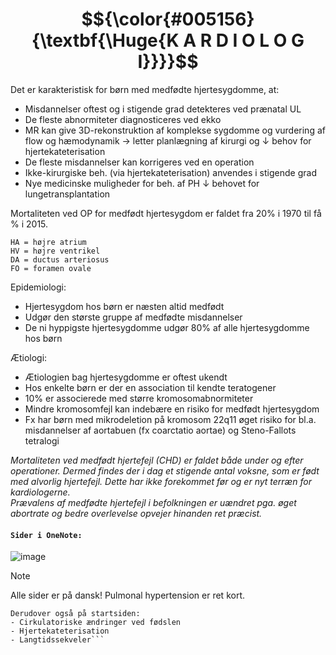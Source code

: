 # $${\color{#005156}{\textbf{\Huge{K A R D I O L O G I}}}}$$
Det er karakteristisk for børn med medfødte hjertesygdomme, at:
- Misdannelser oftest og i stigende grad detekteres ved prænatal UL
- De fleste abnormiteter diagnosticeres ved ekko
- MR kan give 3D-rekonstruktion af komplekse sygdomme og vurdering af flow og hæmodynamik → letter planlægning af kirurgi og ↓ behov for hjertekateterisation
- De fleste misdannelser kan korrigeres ved en operation
- Ikke-kirurgiske beh. (via hjertekateterisation) anvendes i stigende grad
- Nye medicinske muligheder for beh. af PH ↓ behovet for lungetransplantation

Mortaliteten ved OP for medfødt hjertesygdom er faldet fra 20% i 1970 til få % i 2015.<br>
```HI = hjerteinsufficiens
HA = højre atrium
HV = højre ventrikel
DA = ductus arteriosus
FO = foramen ovale
```


Epidemiologi:
- Hjertesygdom hos børn er næsten altid medfødt
- Udgør den største gruppe af medfødte misdannelser
- De ni hyppigste hjertesygdomme udgør 80% af alle hjertesygdomme hos børn

Ætiologi:
- Ætiologien bag hjertesygdomme er oftest ukendt
- Hos enkelte børn er der en association til kendte teratogener
- 10% er associerede med større kromosomabnormiteter
- Mindre kromosomfejl kan indebære en risiko for medfødt hjertesygdom
- Fx har børn med mikrodeletion på kromosom 22q11  øget risiko for bl.a. misdannelser af aortabuen (fx coarctatio aortae) og Steno-Fallots tetralogi

*Mortaliteten ved medfødt hjertefejl (CHD) er faldet både under og efter operationer. Dermed findes der i dag et stigende antal voksne, som er født med alvorlig hjertefejl. Dette har ikke forekommet før og er nyt terræn for kardiologerne.* <br>
*Prævalens af medfødte hjertefejl i befolkningen er uændret pga. øget abortrate og bedre overlevelse opvejer hinanden ret præcist.*

#### `Sider i OneNote:`
![image](https://github.com/user-attachments/assets/6a5eaa4e-04e3-4270-a446-5103c54b83a7)

> [!NOTE]
> Alle sider er på dansk! Pulmonal hypertension er ret kort.

```
Derudover også på startsiden:
- Cirkulatoriske ændringer ved fødslen
- Hjertekateterisation
- Langtidssekveler```
